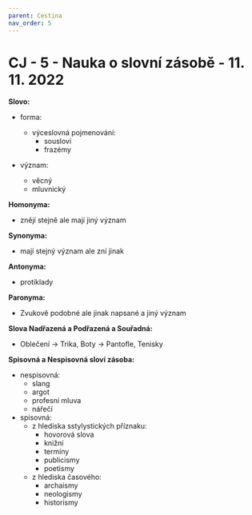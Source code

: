```yaml
---
parent: Cestina
nav_order: 5
---
```

# CJ - 5 - Nauka o slovní zásobě - 11. 11. 2022
**Slovo:**
- forma:
	- výceslovná pojmenování:
		- sousloví
		- frazémy
	
- význam:
	- věcný
	- mluvnický

**Homonyma:**
- znějí stejně ale mají jiný význam

**Synonyma:**
- mají stejný význam ale zní jinak

**Antonyma:**
- protiklady

**Paronyma:**
- Zvukově podobné ale jinak napsané a jiný význam

**Slova Nadřazená a Podřazená a Souřadná:**
- Oblečení -> Trika, Boty -> Pantofle, Tenisky

**Spisovná a Nespisovná sloví zásoba:**
- nespisovná:
	- slang
	- argot
	- profesní mluva
	- nářečí
- spisovná:
	- z hlediska sstylystických příznaku:
		- hovorová slova
		- knižní
		- termíny
		- publicismy
		- poetismy
	- z hlediska časového:
		- archaismy
		- neologismy
		- historismy
